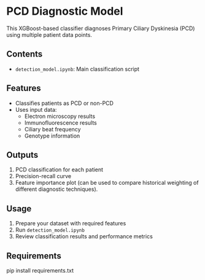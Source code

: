# PCD Diagnostic Model

This XGBoost-based classifier diagnoses Primary Ciliary Dyskinesia (PCD) using multiple patient data points.

## Contents

- `detection_model.ipynb`: Main classification script

## Features

- Classifies patients as PCD or non-PCD
- Uses input data:
  - Electron microscopy results
  - Immunofluorescence results
  - Ciliary beat frequency
  - Genotype information

## Outputs

1. PCD classification for each patient
2. Precision-recall curve
3. Feature importance plot (can be used to compare historical weighting of different diagnostic techniques).

## Usage

1. Prepare your dataset with required features
2. Run `detection_model.ipynb`
3. Review classification results and performance metrics

## Requirements

pip install requirements.txt
